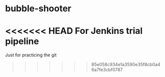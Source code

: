 # bubble-shooter
<<<<<<< HEAD
For Jenkins trial pipeline
=======
Just for practicing the git 
>>>>>>> 85e058c934e1a3590e35f8cb0a46a7fe3cbf0787
